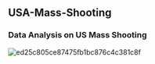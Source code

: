  ## USA-Mass-Shooting
 
 ### Data Analysis on US Mass Shooting
 
 
![ed25c805ce87475fb1bc876c4c381c8f](https://user-images.githubusercontent.com/100701309/190606302-62d8bf69-56a1-4284-a93e-f9c651789c0b.jpg)
